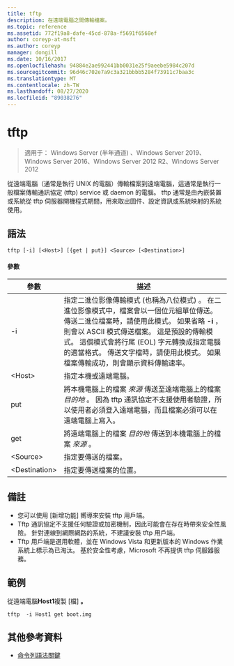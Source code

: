 ```yaml
---
title: tftp
description: 在遠端電腦之間傳輸檔案。
ms.topic: reference
ms.assetid: 772f19a8-dafe-45cd-878a-f5691f6568ef
author: coreyp-at-msft
ms.author: coreyp
manager: dongill
ms.date: 10/16/2017
ms.openlocfilehash: 94884e2ae992441bb0031e25f9aeebe5984c207d
ms.sourcegitcommit: 96d46c702e7a9c3a321bbbb5284f73911c7baa3c
ms.translationtype: MT
ms.contentlocale: zh-TW
ms.lasthandoff: 08/27/2020
ms.locfileid: "89038276"
---
```

# <a name="tftp"></a>tftp

> 適用于： Windows Server (半年通道) 、Windows Server 2019、Windows Server 2016、Windows Server 2012 R2、Windows Server 2012

從遠端電腦（通常是執行 UNIX 的電腦）傳輸檔案到遠端電腦，這通常是執行一般檔案傳輸通訊協定 (tftp) service 或 daemon 的電腦。 tftp 通常是由內嵌裝置或系統從 tftp 伺服器開機程式期間，用來取出固件、設定資訊或系統映射的系統使用。

## <a name="syntax"></a>語法
```
tftp [-i] [<Host>] [{get | put}] <Source> [<Destination>]
```

#### <a name="parameters"></a>參數
|參數|描述|
|-------|--------|
|-i|指定二進位影像傳輸模式 (也稱為八位模式) 。 在二進位影像模式中，檔案會以一個位元組單位傳送。 傳送二進位檔案時，請使用此模式。 如果省略 **-i** ，則會以 ASCII 模式傳送檔案。 這是預設的傳輸模式。 這個模式會將行尾 (EOL) 字元轉換成指定電腦的適當格式。 傳送文字檔時，請使用此模式。 如果檔案傳輸成功，則會顯示資料傳輸速率。|
|\<Host\>|指定本機或遠端電腦。|
|put|將本機電腦上的檔案 *來源* 傳送至遠端電腦上的檔案 *目的地* 。 因為 tftp 通訊協定不支援使用者驗證，所以使用者必須登入遠端電腦，而且檔案必須可以在遠端電腦上寫入。|
|get|將遠端電腦上的檔案 *目的地* 傳送到本機電腦上的檔案 *來源* 。|
|\<Source\>|指定要傳送的檔案。|
|\<Destination\>|指定要傳送檔案的位置。|

## <a name="remarks"></a>備註
-   您可以使用 [新增功能] 嚮導來安裝 tftp 用戶端。
-   Tftp 通訊協定不支援任何驗證或加密機制，因此可能會在存在時帶來安全性風險。 針對連線到網際網路的系統，不建議安裝 tftp 用戶端。
-   Tftp 用戶端是選用軟體，並在 Windows Vista 和更新版本的 Windows 作業系統上標示為已淘汰。 基於安全性考慮，Microsoft 不再提供 tftp 伺服器服務。

## <a name="examples"></a>範例
從遠端電腦**Host1**複製 [檔] **。**
```
tftp  -i Host1 get boot.img
```

## <a name="additional-references"></a>其他參考資料
- [命令列語法關鍵](command-line-syntax-key.md)
